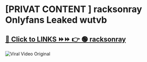 
 # [PRIVAT CONTENT ] racksonray Onlyfans Leaked wutvb

## <h2><a href="https://clipsfans.com/racksonray&ref=git">🔗 Click to LINKS ⏩⏩ 👉 🟢 racksonray </a></h2>

<a href="https://clipsfans.com/racksonray&ref=git" rel="nofollow" data-target="animated-image.originalLink"><img src="https://i.ibb.co.com/xMMVF88/686577567.gif" alt="Viral Video Original" style="max-width: 100%; display: inline-block;" data-target="animated-image.originalImage"></a>

